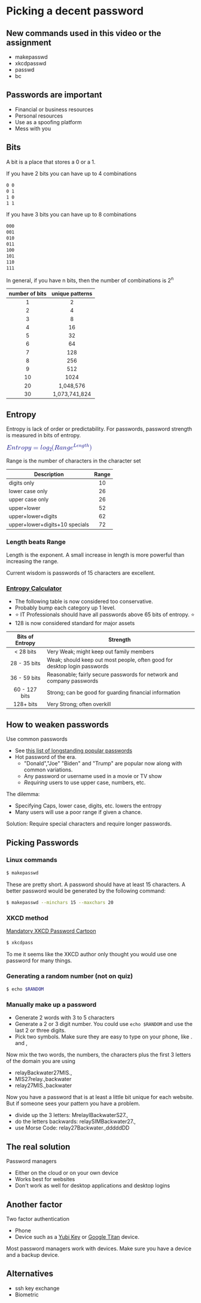 # Picking a decent password

## New commands used in this video or the assignment

* makepasswd
* xkcdpasswd
* passwd
* bc

## Passwords are important

* Financial or business resources
* Personal resources
* Use as a spoofing platform
* Mess with you

## Bits

A bit is a place that stores a 0 or a 1.

If you have 2 bits you can have up to 4 combinations

```text
0 0
0 1
1 0
1 1
```

If you have 3 bits you can have up to 8 combinations

```text
000
001
010
011
100
101
110
111
```

In general, if you have n bits, then the number of combinations is 2<sup>n</sup>

| number of bits | unique patterns |
| :------------: | :-------------: |
|       1        |        2        |
|       2        |        4        |
|       3        |        8        |
|       4        |       16        |
|       5        |       32        |
|       6        |       64        |
|       7        |       128       |
|       8        |       256       |
|       9        |       512       |
|       10       |      1024       |
|       20       |    1,048,576    |
|       30       |  1,073,741,824  |

## Entropy

Entropy is lack of order or predictability.  For passwords, password strength is measured in bits of entropy.

![Entropy Formula](images/entropy.gif)

Range is the number of characters in the character set

| Description                    | Range |
| ------------------------------ | :---: |
| digits only                    |  10   |
| lower case only                |  26   |
| upper case only                |  26   |
| upper+lower                    |  52   |
| upper+lower+digits             |  62   |
| upper+lower+digits+10 specials |  72   |

### Length beats Range

Length is the exponent.  A small increase in length is more powerful than increasing the range.

Current wisdom is passwords of 15 characters are excellent.

### [Entropy Calculator](http://rumkin.com/tools/password/passchk.php)

* The following table is now considered too conservative.  
* Probably bump each category up 1 level.  
* :star: IT Professionals should have all passwords above 65 bits of entropy. :star:
* 128 is now considered standard for major assets

| Bits of Entropy | Strength                                                                  |
| :-------------: | ------------------------------------------------------------------------- |
|    < 28 bits    | Very Weak; might keep out family members                                  |
|  28 - 35 bits   | Weak; should keep out most people, often good for desktop login passwords |
|  36 - 59 bits   | Reasonable; fairly secure passwords for network and company passwords     |
|  60 - 127 bits  | Strong; can be good for guarding financial information                    |
128+ bits | Very Strong; often overkill

## How to weaken passwords

Use common passwords

* See [this list of longstanding popular passwords](https://www.ncsc.gov.uk/static-assets/documents/PwnedPasswordTop100k.txt)
* Hot password of the era.
  * "Donald","Joe" "Biden" and "Trump" are popular now along with common variations.
  * Any password or username used in a movie or TV show
  * *Requiring* users to use upper case, numbers, etc.

The dilemma:

* Specifying Caps, lower case, digits, etc. lowers the entropy
* Many users will use a poor range if given a chance.

Solution:  Require special characters and require longer passwords.

## Picking Passwords

### Linux commands

```bash
$ makepasswd
```
These are pretty short.  A password should have at least 15 characters.  A better password would be generated by the following command:

```bash
$ makepasswd --minchars 15 --maxchars 20
```

### XKCD method

[Mandatory XKCD Password Cartoon](https://xkcd.com/936/)

```bash
$ xkcdpass
```

To me it seems like the XKCD author only thought you would use one password for many things.

### Generating a random number (not on quiz)

```bash
$ echo $RANDOM
```

### Manually make up a password

* Generate 2 words with 3 to 5 characters
* Generate a 2 or 3 digit number.  You could use ```echo $RANDOM``` and use the last 2 or three digits.
* Pick two symbols.  Make sure they are easy to type on your phone, like . and ,

Now mix the two words, the numbers, the characters plus the first 3 letters of the domain you are using

* relayBackwater27MIS.,
* MIS27relay.,backwater
* relay27MIS.,backwater

Now you have a password that is at least a little bit unique for each website.  But if someone sees your pattern you have a problem.

* divide up the 3 letters: MrelayIBackwaterS27.,
* do the letters backwards: relaySIMBackwater27.,
* use Morse Code: relay27Backwater.,dddddDD

## The real solution

Password managers

* Either on the cloud or on your own device
* Works best for websites
* Don't work as well for desktop applications and desktop logins

## Another factor

Two factor authentication

* Phone
* Device such as a [Yubi Key](https://www.yubico.com/) or [Google Titan](https://cloud.google.com/titan-security-key) device. 

Most password managers work with devices.  Make sure you have a device and a backup device.

## Alternatives

* ssh key exchange
* Biometric